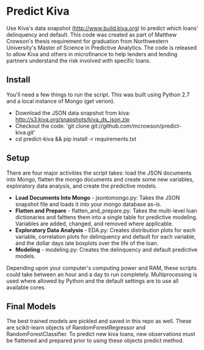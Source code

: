 

# Predict Kiva

Use Kiva's data snapshot (http://www.build.kiva.org) to predict which loans' delinquency and default. This code was created as part of Matthew Crowson's thesis requirement for graduation from 
Northwestern University's Master of Science in Predictive Analytics. The code is released to allow Kiva and others in microfinance to help lenders and lending
partners understand the risk involved with specific loans.

## Install
You'll need a few things to run the script. This was built using Python 2.7 and a local instance of Mongo (get verion).

* Download the JSON data snapshot from kiva: http://s3.kiva.org/snapshots/kiva_ds_json.zip
* Checkout the code: 'git clone git://github.com/mcrowson/predict-kiva.git' 
* cd predict-kiva && pip install -r requirements.txt


## Setup
There are four major activities the script takes: load the JSON documents into Mongo, flatten the mongo documents and create some new variables, exploratory data analysis, and create the predictive models.

* **Load Documents Into Mongo** - jsontomongo.py: Takes the JSON snapshot file and loads it into your mongo database as-is.
* **Flatten and Prepare** - flatten_and_prepare.py: Takes the multi-level loan dictionaries and falttens them into a single table for predictive modeling. Variables are added, changed, and removed where applicable.
* **Exploratory Data Analysis** - EDA.py: Creates distribution plots for each variable, correlation plots for delinquency and default for each variable, and the dollar days late boxplots over the life of the loan. 
* **Modeling** - modeling.py: Creates the delinquency and default predictive models.

Depending upon your computer's computing power and RAM, these scripts could take between an hour and a day to run completely. Multiprocessing is used where allowed by Python and the default settings are to use all available cores.

## Final Models
The best trained models are pickled and saved in this repo as well. These are scikit-learn objects of RandomForestRegressor and RandomForestClassifier. To predict new kiva loans, new observations must be flattened and prepared prior to using these objects predict method. 
